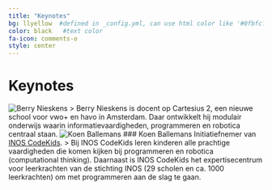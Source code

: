 ```yaml
---
title: "Keynotes"
bg: llyellow  #defined in _config.yml, can use html color like '#0fbfcf'
color: black   #text color
fa-icon: comments-o
style: center
---
```


# Keynotes

<img class="img-circle" src="https://media.licdn.com/mpr/mpr/shrinknp_400_400/p/3/005/04b/015/05b9ebc.jpg" alt="Berry Nieskens">
> Berry Nieskens is docent op Cartesius 2, een nieuwe school voor vwo+ en havo in Amsterdam. Daar ontwikkelt hij modulair onderwijs waarin informatievaardigheden, programmeren en robotica centraal staan.



<img class="img-circle" src="https://media.licdn.com/mpr/mpr/shrinknp_400_400/p/7/005/038/07d/099d8af.jpg" alt="Koen Ballemans">
### Koen Ballemans
Initiatiefnemer van <a target="_blank" href="https://lerarenontwikkelfonds.onderwijscooperatie.nl/initiatief/inos-codekids-anders-leren-met-programmeren/">INOS CodeKids</a>.
> Bij INOS CodeKids leren kinderen alle prachtige vaardigheden die komen kijken bij programmeren en robotica (computational thinking). Daarnaast is INOS CodeKids het expertisecentrum voor leerkrachten van de stichting INOS (29 scholen en ca. 1000 leerkrachten) om met programmeren aan de slag te gaan.
 


